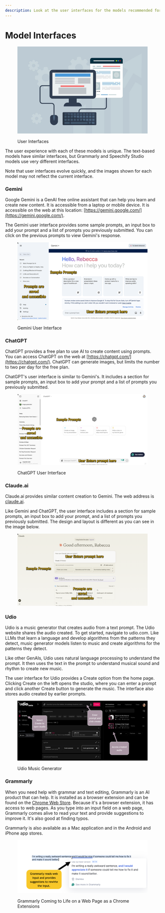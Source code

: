 ```yaml
---
description: Look at the user interfaces for the models recommended for use in this course.
---
```


# Model Interfaces

<figure><img src="../.gitbook/assets/web-design-3411373_1280.jpg" alt="" width="563"><figcaption><p>User Interfaces</p></figcaption></figure>

The user experience with each of these models is unique. The text-based models have similar interfaces, but Grammarly and Speechify Studio models use very different interfaces.

Note that user interfaces evolve quickly, and the images shown for each model may not reflect the current interface.

### Gemini

Google Gemini is a GenAI free online assistant that can help you learn and create new content.  It is accessible from a laptop or mobile device.  It is accessible on the web at this location: [https://gemini.google.com/](https://gemini.google.com/).

The Gemini user interface provides some sample prompts, an input box to add your prompt and a list of prompts you previously submitted.  You can click on the previous prompts to view Gemini's response.

<figure><img src="../.gitbook/assets/gemini-ui.png" alt=""><figcaption><p>Gemini User Interface</p></figcaption></figure>

### ChatGPT

ChatGPT provides a free plan to use AI to create content using prompts.  You can access ChatGPT on the web at [https://chatgpt.com/](https://chatgpt.com/).  ChatGPT can generate images, but limits the number to two per day for the free plan.

ChatGPT's user interface is similar to Gemini's. It includes a section for sample prompts, an input box to add your prompt and a list of prompts you previously submitted.

<figure><img src="../.gitbook/assets/chatgpt-ui.png" alt=""><figcaption><p>ChatGPT User Interface</p></figcaption></figure>

### Claude.ai

Claude.ai provides similar content creation to Gemini.  The web address is [claude.ai](https://claude.ai/). &#x20;

Like Gemini and ChatGPT, the user interface includes a section for sample prompts, an input box to add your prompt, and a list of prompts you previously submitted.  The design and layout is different as you can see in the image below.

<figure><img src="../.gitbook/assets/claude-ui.png" alt=""><figcaption></figcaption></figure>

### Udio

Udio is a music generator that creates audio from a text prompt. The Udio website shares the audio created. To get started, navigate to udio.com. Like LLMs that learn a language and develop algorithms from the patterns they detect, music generator models listen to music and create algorithms for the patterns they detect.

Like other GenAIs, Udio uses natural language processing to understand the prompt. It then uses the text in the prompt to understand musical sound and rhythm to create new music.

The user interface for Udio provides a Create option from the home page. Clicking Create on the left opens the studio, where you can enter a prompt and click another Create button to generate the music. The interface also stores audio created by earlier prompts.

<figure><img src="../.gitbook/assets/udio-ui.png" alt=""><figcaption><p>Udio Music Generator</p></figcaption></figure>

### Grammarly

When you need help with grammar and text editing, Grammarly is an AI product that can help. It is installed as a browser extension and can be found on the [Chrome Web Store](https://chromewebstore.google.com/detail/grammarly-ai-writing-and/kbfnbcaeplbcioakkpcpgfkobkghlhen).  Because it's a browser extension, it has access to web pages.  As you type into an input field on a web page, Grammarly comes alive to read your text and provide suggestions to improve it.  It's also good at finding typos.

Grammarly is also available as a Mac application and in the Android and iPhone app stores.

<figure><img src="../.gitbook/assets/grammarly-ui.png" alt=""><figcaption><p>Grammarly Coming to Life on a Web Page as a Chrome Extensions</p></figcaption></figure>



